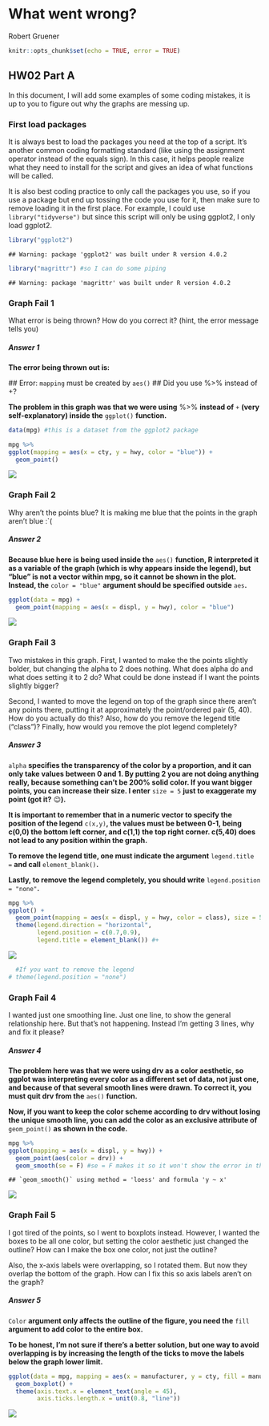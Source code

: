 What went wrong?
================
Robert Gruener

``` r
knitr::opts_chunk$set(echo = TRUE, error = TRUE)
```

## HW02 Part A

In this document, I will add some examples of some coding mistakes, it
is up to you to figure out why the graphs are messing up.

### First load packages

It is always best to load the packages you need at the top of a script.
It’s another common coding formatting standard (like using the
assignment operator instead of the equals sign). In this case, it helps
people realize what they need to install for the script and gives an
idea of what functions will be called.

It is also best coding practice to only call the packages you use, so if
you use a package but end up tossing the code you use for it, then make
sure to remove loading it in the first place. For example, I could use
`library("tidyverse")` but since this script will only be using ggplot2,
I only load ggplot2.

``` r
library("ggplot2")
```

    ## Warning: package 'ggplot2' was built under R version 4.0.2

``` r
library("magrittr") #so I can do some piping
```

    ## Warning: package 'magrittr' was built under R version 4.0.2

### Graph Fail 1

What error is being thrown? How do you correct it? (hint, the error
message tells you)

##### Answer 1

**The error being thrown out is:**

\#\# Error: `mapping` must be created by `aes()` \#\# Did you use %\>%
instead of +?

**The problem in this graph was that we were using** %\>% **instead of**
`+` **(very self-explanatory) inside the** `ggplot()` **function.**

``` r
data(mpg) #this is a dataset from the ggplot2 package

mpg %>%
ggplot(mapping = aes(x = cty, y = hwy, color = "blue")) +
  geom_point()
```

![](HW02_A_Graph-Fails_files/figure-gfm/unnamed-chunk-1-1.png)<!-- -->

### Graph Fail 2

Why aren’t the points blue? It is making me blue that the points in the
graph aren’t blue :\`(

##### Answer 2

**Because blue here is being used inside the** `aes()` **function, R
interpreted it as a variable of the graph (which is why appears inside
the legend), but “blue” is not a vector within mpg, so it cannot be
shown in the plot. Instead, the** `color = "blue"` **argument should be
specified outside** `aes`**.**

``` r
ggplot(data = mpg) + 
  geom_point(mapping = aes(x = displ, y = hwy), color = "blue")
```

![](HW02_A_Graph-Fails_files/figure-gfm/unnamed-chunk-2-1.png)<!-- -->

### Graph Fail 3

Two mistakes in this graph. First, I wanted to make the the points
slightly bolder, but changing the alpha to 2 does nothing. What does
alpha do and what does setting it to 2 do? What could be done instead if
I want the points slightly bigger?

Second, I wanted to move the legend on top of the graph since there
aren’t any points there, putting it at approximately the point/ordered
pair (5, 40). How do you actually do this? Also, how do you remove the
legend title (“class”)? Finally, how would you remove the plot legend
completely?

##### Answer 3

`alpha` **specifies the transparency of the color by a proportion, and
it can only take values between 0 and 1. By putting 2 you are not doing
anything really, because something can’t be 200% solid color. If you
want bigger points, you can increase their size. I enter** `size = 5`
**just to exaggerate my point (got it?** :wink:**).**

**It is important to remember that in a numeric vector to specify the
position of the legend** `c(x,y)`**, the values must be between 0-1,
being c(0,0) the bottom left corner, and c(1,1) the top right corner.
c(5,40) does not lead to any position within the graph.**

**To remove the legend title, one must indicate the argument**
`legend.title =` **and call** `element_blank()`**.**

**Lastly, to remove the legend completely, you should write**
`legend.position = "none"`**.**

``` r
mpg %>% 
ggplot() + 
  geom_point(mapping = aes(x = displ, y = hwy, color = class), size = 5) +
  theme(legend.direction = "horizontal",
        legend.position = c(0.7,0.9),
        legend.title = element_blank()) #+
```

![](HW02_A_Graph-Fails_files/figure-gfm/unnamed-chunk-3-1.png)<!-- -->

``` r
  #If you want to remove the legend
# theme(legend.position = "none")
```

### Graph Fail 4

I wanted just one smoothing line. Just one line, to show the general
relationship here. But that’s not happening. Instead I’m getting 3
lines, why and fix it please?

##### Answer 4

**The problem here was that we were using drv as a color aesthetic, so
ggplot was interpreting every color as a different set of data, not just
one, and because of that several smooth lines were drawn. To correct it,
you must quit drv from the** `aes()` **function.**

**Now, if you want to keep the color scheme according to drv without
losing the unique smooth line, you can add the color as an exclusive
attribute of** `geom_point()` **as shown in the code.**

``` r
mpg %>% 
ggplot(mapping = aes(x = displ, y = hwy)) + 
  geom_point(aes(color = drv)) + 
  geom_smooth(se = F) #se = F makes it so it won't show the error in the line of fit +
```

    ## `geom_smooth()` using method = 'loess' and formula 'y ~ x'

![](HW02_A_Graph-Fails_files/figure-gfm/unnamed-chunk-4-1.png)<!-- -->

### Graph Fail 5

I got tired of the points, so I went to boxplots instead. However, I
wanted the boxes to be all one color, but setting the color aesthetic
just changed the outline? How can I make the box one color, not just the
outline?

Also, the x-axis labels were overlapping, so I rotated them. But now
they overlap the bottom of the graph. How can I fix this so axis labels
aren’t on the graph?

##### Answer 5

`Color` **argument only affects the outline of the figure, you need
the** `fill` **argument to add color to the entire box.**

**To be honest, I’m not sure if there’s a better solution, but one way
to avoid overlapping is by increasing the length of the ticks to move
the labels below the graph lower limit.**

``` r
ggplot(data = mpg, mapping = aes(x = manufacturer, y = cty, fill = manufacturer)) + 
  geom_boxplot() + 
  theme(axis.text.x = element_text(angle = 45),
        axis.ticks.length.x = unit(0.8, "line")) 
```

![](HW02_A_Graph-Fails_files/figure-gfm/unnamed-chunk-5-1.png)<!-- -->
